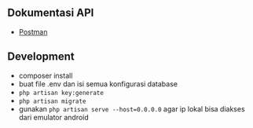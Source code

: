 ## Dokumentasi API
- [Postman](https://documenter.getpostman.com/view/7785980/2s93CGSGbm)

## Development
- composer install
- buat file .env dan isi semua konfigurasi database
- `php artisan key:generate`
- `php artisan migrate`
- gunakan `php artisan serve --host=0.0.0.0` agar ip lokal bisa diakses dari emulator android
